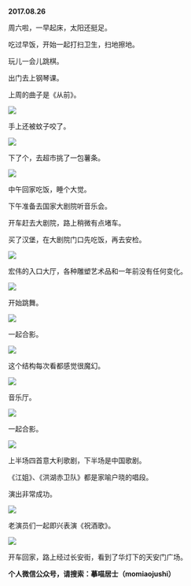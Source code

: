 
          
            
**2017.08.26**

周六啦，一早起床，太阳还挺足。

吃过早饭，开始一起打扫卫生，扫地擦地。

玩儿一会儿跳棋。

出门去上钢琴课。

上周的曲子是《从前》。




![](//upload-images.jianshu.io/upload_images/51001-2fc8d3d9a90c702d.jpg)




手上还被蚊子咬了。




![](//upload-images.jianshu.io/upload_images/51001-e45dbaa6476d9df4.jpg)




下了个，去超市挑了一包薯条。




![](//upload-images.jianshu.io/upload_images/51001-4b95862dd85a068e.jpg)




中午回家吃饭，睡个大觉。

下午准备去国家大剧院听音乐会。

开车赶去大剧院，路上稍微有点堵车。

买了汉堡，在大剧院门口先吃饭，再去安检。




![](//upload-images.jianshu.io/upload_images/51001-1126672b1a9f3e2a.jpg)




宏伟的入口大厅，各种雕塑艺术品和一年前没有任何变化。




![](//upload-images.jianshu.io/upload_images/51001-bd4d5036feff56ce.jpg)




开始跳舞。




![](//upload-images.jianshu.io/upload_images/51001-efb22d56f8200e8f.jpg)




一起合影。




![](//upload-images.jianshu.io/upload_images/51001-7aa8c9fbcfc7e105.jpg)




这个结构每次看都感觉很魔幻。




![](//upload-images.jianshu.io/upload_images/51001-2e6092cc058345f8.jpg)




音乐厅。




![](//upload-images.jianshu.io/upload_images/51001-86b256e26312b0e4.jpg)




一起合影。




![](//upload-images.jianshu.io/upload_images/51001-837dc4f0dc19979d.jpg)




上半场四首意大利歌剧，下半场是中国歌剧。

《江姐》、《洪湖赤卫队》都是家喻户晓的唱段。

演出非常成功。




![](//upload-images.jianshu.io/upload_images/51001-6dd495bae0516ec8.jpg)




老演员们一起即兴表演《祝酒歌》。




![](//upload-images.jianshu.io/upload_images/51001-f20103afd9cd3cbd.jpg)




开车回家，路上经过长安街，看到了华灯下的天安门广场。


**个人微信公众号，请搜索：摹喵居士（momiaojushi）**

          
        
